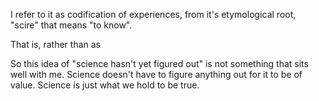 I refer to it as codification of experiences, from it's etymological root, "scire" that means "to know".

That is, rather than as 

So this idea of "science hasn't yet figured out" is not something that sits well with me. Science doesn't have to figure anything out for it to be of value. Science is just what we hold to be true.